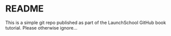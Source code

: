 # README #
This is a simple git repo published as part of the LaunchSchool GitHub book tutorial. Please otherwise ignore...
